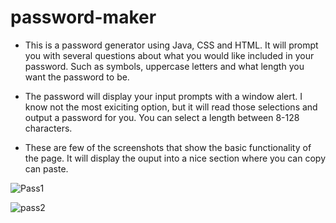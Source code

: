 # password-maker

- This is a password generator using Java, CSS and HTML. It will prompt you with several questions about what you would like included in your password. Such as symbols, uppercase letters and what length you want the password to be.
- The password will display your input prompts with a window alert. I know not the most exiciting option, but it will read those selections and output a password for you. You can select a length between 8-128 characters. 

- These are few of the screenshots that show the basic functionality of the page. It will display the ouput into a nice section where you can copy can paste. 


![Pass1](https://user-images.githubusercontent.com/111769559/200198163-405b9a45-2550-4bfe-bfd6-bb03b24d4dae.png)

![pass2](https://user-images.githubusercontent.com/111769559/200198166-c4351669-fbb3-453e-8b96-f320d17045d4.png)
